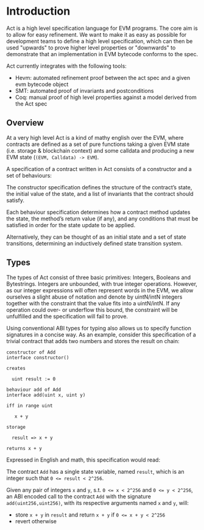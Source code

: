 # Introduction

Act is a high level specification language for EVM programs. The core aim is to allow for easy
refinement. We want to make it as easy as possible for development teams to define a high level
specification, which can then be used "upwards" to prove higher level properties or
"downwards" to demonstrate that an implementation in EVM bytecode conforms to the spec.

Act currently integrates with the following tools:

- Hevm: automated refinement proof between the act spec and a given evm bytecode object
- SMT: automated proof of invariants and postconditions
- Coq: manual proof of high level properties against a model derived from the Act spec

## Overview

At a very high level Act is a kind of mathy english over the EVM, where contracts are defined as a
set of pure functions taking a given EVM state (i.e. storage & blockchain context) and some calldata
and producing a new EVM state (`(EVM, Calldata) -> EVM`).

A specification of a contract written in Act consists of a constructor and a set of behaviours:

The constructor specification defines the structure of the contract’s state, the initial value of
the state, and a list of invariants that the contract should satisfy.

Each behaviour specification determines how a contract method updates the state, the method’s return
value (if any), and any conditions that must be satisfied in order for the state update to be
applied.

Alternatively, they can be thought of as an initial state and a set of state transitions,
determining an inductively defined state transition system.

## Types

The types of Act consist of three basic primitives: Integers, Booleans and Bytestrings. Integers are
unbounded, with true integer operations. However, as our integer expressions will often represent
words in the EVM, we allow ourselves a slight abuse of notation and denote by uintN/intN integers
together with the constraint that the value fits into a uintN/intN. If any operation could over- or
underflow this bound, the constraint will be unfulfilled and the specification will fail to prove.

Using conventional ABI types for typing also allows us to specify function signatures in a concise
way. As an example, consider this specification of a trivial contract that adds two numbers and
stores the result on chain:

```
constructor of Add
interface constructor()

creates

  uint result := 0

behaviour add of Add
interface add(uint x, uint y)

iff in range uint

   x + y

storage

  result => x + y

returns x + y
```

Expressed in English and math, this specification would read:

The contract `Add` has a single state variable, named `result`, which is an integer such that `0 <= result < 2^256`.

Given any pair of integers `x` and `y`, s.t. `0 <= x < 2^256` and `0 <= y < 2^256`, an ABI encoded call to the contract `Add` with the signature `add(uint256,uint256)`, with its respective arguments named `x` and `y`, will:

- store `x + y` in `result` and return `x + y` if `0 <= x + y < 2^256`
- revert otherwise

